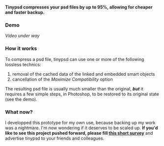 **Tinypsd compresses your psd files by up to 95%, allowing for cheaper and faster backup.**

### Demo

*Video under way*

### How it works

To compress a psd file, tinypsd can use one or more of the following lossless technics:
1. removal of the cached data of the linked and embedded smart objects
2. cancellation of the *Maximize Compatibility* option

The resulting psd file is usually much smaller than the original, ***but*** it requires a few simple steps, in Photoshop, to be restored to its original state (see the  demo).

### What now?

I developped this prototype for my own use, because backing up my work was a nightmare. I'm now wondering if it deserves to be scaled up. **If you'd like to see this project pushed forward, please fill [this short survey](https://docs.google.com/forms/d/e/1FAIpQLSdJUtbC4O7cmTQv2qjXZBuEoTOqfjzADHgMOqzgrqqjuWNCdg/viewform?usp=sf_link)** and advertise tinypsd to your friends and colleagues.
